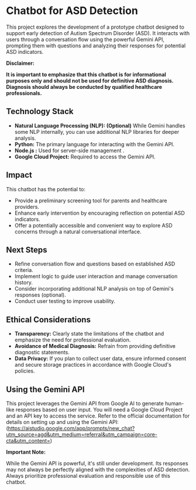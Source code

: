 # Chatbot for ASD Detection

This project explores the development of a prototype chatbot designed to support early detection of Autism Spectrum Disorder (ASD). It interacts with users through a conversation flow using the powerful Gemini API, prompting them with questions and analyzing their responses for potential ASD indicators.

**Disclaimer:**

**It is important to emphasize that this chatbot is for informational purposes only and should not be used for definitive ASD diagnosis. Diagnosis should always be conducted by qualified healthcare professionals.**

## Technology Stack

* **Natural Language Processing (NLP): (Optional)** While Gemini handles some NLP internally, you can use additional NLP libraries for deeper analysis.
* **Python:** The primary language for interacting with the Gemini API.
* **Node.js :** Used for server-side management .
* **Google Cloud Project:** Required to access the Gemini API.

## Impact

This chatbot has the potential to:

* Provide a preliminary screening tool for parents and healthcare providers.
* Enhance early intervention by encouraging reflection on potential ASD indicators.
* Offer a potentially accessible and convenient way to explore ASD concerns through a natural conversational interface.

## Next Steps

* Refine conversation flow and questions based on established ASD criteria.
* Implement logic to guide user interaction and manage conversation history.
* Consider incorporating additional NLP analysis on top of Gemini's responses (optional).
* Conduct user testing to improve usability.

## Ethical Considerations

* **Transparency:** Clearly state the limitations of the chatbot and emphasize the need for professional evaluation.
* **Avoidance of Medical Diagnosis:** Refrain from providing definitive diagnostic statements.
* **Data Privacy:** If you plan to collect user data, ensure informed consent and secure storage practices in accordance with Google Cloud's policies.

## Using the Gemini API

This project leverages the Gemini API from Google AI to generate human-like responses based on user input.  You will need a Google Cloud Project and an API key to access the service. Refer to the official documentation for details on setting up and using the Gemini API: (https://aistudio.google.com/app/prompts/new_chat?utm_source=agd&utm_medium=referral&utm_campaign=core-cta&utm_content=)

**Important Note:**

While the Gemini API is powerful, it's still under development. Its responses may not always be perfectly aligned with the complexities of ASD detection. Always prioritize professional evaluation and responsible use of this chatbot.
